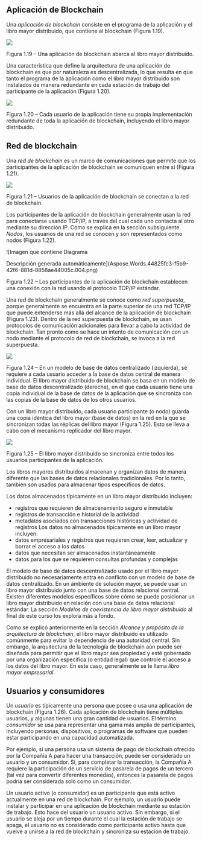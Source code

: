 ﻿## **Aplicación de Blockchain** 
Una *aplicación de blockchain* consiste en el programa de la aplicación y el libro mayor distribuido, que contiene al blockchain (Figura 1.19).  

![](Aspose.Words.44825fc3-f5b9-42f6-881d-8858ae44005c.001.png) 

Figura 1.19 – Una aplicación de blockchain abarca al libro mayor distribuido. 

Una característica que define la arquitectura de una aplicación de blockchain es que por naturaleza es descentralizada, lo que resulta en que tanto el programa de la aplicación como el libro mayor distribuido son instalados de manera redundante en cada estación de trabajo del participante de la aplicación (Figura 1.20). 

![](Aspose.Words.44825fc3-f5b9-42f6-881d-8858ae44005c.002.png)

Figura 1.20 – Cada usuario de la aplicación tiene su propia implementación redundante de toda la aplicación de blockchain, incluyendo el libro mayor distribuido. 
## **Red de blockchain**  
Una *red de blockchain* es un marco de comunicaciones que permite que los participantes de la aplicación de blockchain se comuniquen entre sí (Figura 1.21).  

![](Aspose.Words.44825fc3-f5b9-42f6-881d-8858ae44005c.003.png)

Figura 1.21 – Usuarios de la aplicación de blockchain se conectan a la red de blockchain. 

Los participantes de la aplicación de blockchain generalmente usan la red para conectarse usando TCP/IP, a través del cual cada uno contacta al otro mediante su dirección IP. Como se explica en la sección subsiguiente *Nodos*, los usuarios de una red se conocen y son representados como nodos (Figura 1.22). 

![Imagen que contiene Diagrama

Descripción generada automáticamente](Aspose.Words.44825fc3-f5b9-42f6-881d-8858ae44005c.004.png)

Figura 1.22 – Los participantes de la aplicación de blockchain establecen una conexión con la red usando el protocolo TCP/IP estándar. 

Una red de blockchain generalmente se conoce como *red superpuesta*, porque generalmente se encuentra en la parte superior de una red TCP/IP que puede extenderse más allá del alcance de la aplicación de blockchain (Figura 1.23). Dentro de la red superpuesta de blockchain, se usan protocolos de comunicación adicionales para llevar a cabo la actividad de blockchain. Tan pronto como se hace un intento de comunicación con un nodo mediante el protocolo de red de blockchain, se invoca a la red superpuesta. 

![](Aspose.Words.44825fc3-f5b9-42f6-881d-8858ae44005c.005.png)

Figura 1.24 – En un modelo de base de datos centralizado (izquierda), se requiere a cada usuario acceder a la base de datos central de manera individual. El libro mayor distribuido de blockchain se basa en un modelo de base de datos descentralizado (derecha), en el que cada usuario tiene una copia individual de la base de datos de la aplicación que se sincroniza con las copias de la base de datos de los otros usuarios. 

Con un libro mayor distribuido, cada usuario participante (o nodo) guarda una copia idéntica del libro mayor (base de datos) en la red en la que se sincronizan todas las réplicas del libro mayor (Figura 1.25). Esto se lleva a cabo con el mecanismo replicador del libro mayor.

![](Aspose.Words.44825fc3-f5b9-42f6-881d-8858ae44005c.006.png)

Figura 1.25 – El libro mayor distribuido se sincroniza entre todos los usuarios participantes de la aplicación. 

Los libros mayores distribuidos almacenan y organizan datos de manera diferente que las bases de datos relacionales tradicionales. Por lo tanto, también son usados para almacenar tipos específicos de datos. 

Los datos almacenados típicamente en un libro mayor distribuido incluyen: 

- registros que requieren de almacenamiento seguro e inmutable 
- registros de transacción e historial de la actividad 
- metadatos asociados con transacciones históricas y actividad de registros  Los datos no almacenados típicamente en un libro mayor incluyen:  
- datos empresariales y registros que requieren crear, leer, actualizar y borrar el acceso a los datos 
- datos que necesitan ser almacenados instantáneamente 
- datos para los que se requieren consultas profundas y complejas 

El modelo de base de datos descentralizado usado por el libro mayor distribuido no necesariamente entra en conflicto con un modelo de base de datos centralizado. En un ambiente de solución mayor, se puede usar un libro mayor distribuido junto con una base de datos relacional central. Existen diferentes modelos específicos sobre cómo se puede posicionar un libro mayor distribuido en relación con una base de datos relacional estándar. La sección *Modelos de coexistencia de libro mayor distribuido* al final de este curso los explora más a fondo. 

Como se explicó anteriormente en la sección *Alcance y propósito de la arquitectura de blockchain*, el libro mayor distribuido es utilizado comúnmente para evitar la dependencia de una autoridad central. Sin embargo, la arquitectura de la tecnología de blockchain aún puede ser diseñada para permitir que el libro mayor sea propiedad y esté gobernado por una organización específica (o entidad legal) que controle el acceso a los datos del libro mayor. En este caso, generalmente se le llama *libro mayor empresarial*. 
## **Usuarios y consumidores** 
Un *usuario* es típicamente una persona que posee o usa una aplicación de blockchain (Figura 1.26). Cada aplicación de blockchain tiene múltiples usuarios, y algunas tienen una gran cantidad de usuarios. El término *consumidor* se usa para representar una gama más amplia de participantes, incluyendo personas, dispositivos, o programas de software que pueden estar participando en una capacidad automatizada.  

Por ejemplo, si una persona usa un sistema de pago de blockchain ofrecido por la Compañía A para hacer una transacción, puede ser considerado un usuario y un consumidor. Si, para completar la transacción, la Compañía A requiere la participación de un servicio de pasarela de pagos de un tercero (tal vez para convertir diferentes monedas), entonces la pasarela de pagos podría ser considerada solo como un consumidor. 

Un usuario activo (o consumidor) es un participante que está activo actualmente en una red de blockchain. Por ejemplo, un usuario puede instalar y participar en una aplicación de blockchain mediante su estación de trabajo. Esto hace del usuario un usuario activo. Sin embargo, si el usuario se aleja por un tiempo durante el cual la estación de trabajo se apaga, el usuario no es considerado como participante activo hasta que vuelve a unirse a la red de blockchain y sincroniza su estación de trabajo.
